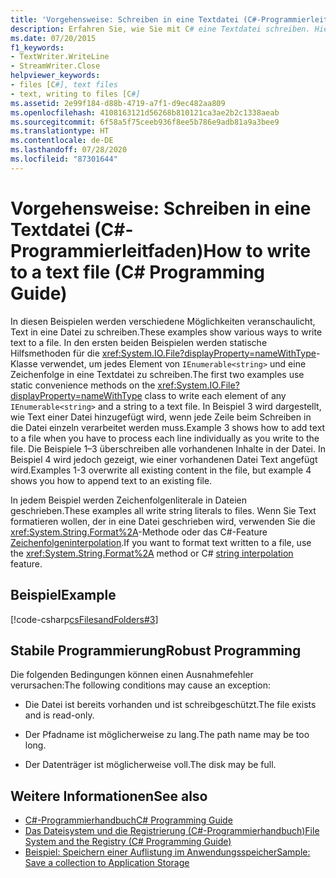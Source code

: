 ```yaml
---
title: 'Vorgehensweise: Schreiben in eine Textdatei (C#-Programmierleitfaden)'
description: Erfahren Sie, wie Sie mit C# eine Textdatei schreiben. Hier finden Sie verschiedene Codebeispiele und zusätzliche verfügbare Ressourcen.
ms.date: 07/20/2015
f1_keywords:
- TextWriter.WriteLine
- StreamWriter.Close
helpviewer_keywords:
- files [C#], text files
- text, writing to files [C#]
ms.assetid: 2e99f184-d88b-4719-a7f1-d9ec482aa809
ms.openlocfilehash: 4108163121d56268b810121ca3ae2b2c1338aeab
ms.sourcegitcommit: 6f58a5f75ceeb936f8ee5b786e9adb81a9a3bee9
ms.translationtype: HT
ms.contentlocale: de-DE
ms.lasthandoff: 07/28/2020
ms.locfileid: "87301644"
---
```

# <a name="how-to-write-to-a-text-file-c-programming-guide"></a><span data-ttu-id="c5e47-104">Vorgehensweise: Schreiben in eine Textdatei (C#-Programmierleitfaden)</span><span class="sxs-lookup"><span data-stu-id="c5e47-104">How to write to a text file (C# Programming Guide)</span></span>
<span data-ttu-id="c5e47-105">In diesen Beispielen werden verschiedene Möglichkeiten veranschaulicht, Text in eine Datei zu schreiben.</span><span class="sxs-lookup"><span data-stu-id="c5e47-105">These examples show various ways to write text to a file.</span></span> <span data-ttu-id="c5e47-106">In den ersten beiden Beispielen werden statische Hilfsmethoden für die <xref:System.IO.File?displayProperty=nameWithType>-Klasse verwendet, um jedes Element von `IEnumerable<string>` und eine Zeichenfolge in eine Textdatei zu schreiben.</span><span class="sxs-lookup"><span data-stu-id="c5e47-106">The first two examples use static convenience methods on the <xref:System.IO.File?displayProperty=nameWithType> class to write each element of any `IEnumerable<string>` and a string to a text file.</span></span> <span data-ttu-id="c5e47-107">In Beispiel 3 wird dargestellt, wie Text einer Datei hinzugefügt wird, wenn jede Zeile beim Schreiben in die Datei einzeln verarbeitet werden muss.</span><span class="sxs-lookup"><span data-stu-id="c5e47-107">Example 3 shows how to add text to a file when you have to process each line individually as you write to the file.</span></span> <span data-ttu-id="c5e47-108">Die Beispiele 1–3 überschreiben alle vorhandenen Inhalte in der Datei. In Beispiel 4 wird jedoch gezeigt, wie einer vorhandenen Datei Text angefügt wird.</span><span class="sxs-lookup"><span data-stu-id="c5e47-108">Examples 1-3 overwrite all existing content in the file, but example 4 shows you how to append text to an existing file.</span></span>  
  
 <span data-ttu-id="c5e47-109">In jedem Beispiel werden Zeichenfolgenliterale in Dateien geschrieben.</span><span class="sxs-lookup"><span data-stu-id="c5e47-109">These examples all write string literals to files.</span></span> <span data-ttu-id="c5e47-110">Wenn Sie Text formatieren wollen, der in eine Datei geschrieben wird, verwenden Sie die <xref:System.String.Format%2A>-Methode oder das C#-Feature [Zeichenfolgeninterpolation](../../language-reference/tokens/interpolated.md).</span><span class="sxs-lookup"><span data-stu-id="c5e47-110">If you want to format text written to a file, use the <xref:System.String.Format%2A> method or C# [string interpolation](../../language-reference/tokens/interpolated.md) feature.</span></span>  
  
## <a name="example"></a><span data-ttu-id="c5e47-111">Beispiel</span><span class="sxs-lookup"><span data-stu-id="c5e47-111">Example</span></span>  
 [!code-csharp[csFilesandFolders#3](~/samples/snippets/csharp/VS_Snippets_VBCSharp/csFilesAndFolders/CS/FileIteration.cs#3)]  
  
## <a name="robust-programming"></a><span data-ttu-id="c5e47-112">Stabile Programmierung</span><span class="sxs-lookup"><span data-stu-id="c5e47-112">Robust Programming</span></span>  
 <span data-ttu-id="c5e47-113">Die folgenden Bedingungen können einen Ausnahmefehler verursachen:</span><span class="sxs-lookup"><span data-stu-id="c5e47-113">The following conditions may cause an exception:</span></span>  
  
- <span data-ttu-id="c5e47-114">Die Datei ist bereits vorhanden und ist schreibgeschützt.</span><span class="sxs-lookup"><span data-stu-id="c5e47-114">The file exists and is read-only.</span></span>  
  
- <span data-ttu-id="c5e47-115">Der Pfadname ist möglicherweise zu lang.</span><span class="sxs-lookup"><span data-stu-id="c5e47-115">The path name may be too long.</span></span>  
  
- <span data-ttu-id="c5e47-116">Der Datenträger ist möglicherweise voll.</span><span class="sxs-lookup"><span data-stu-id="c5e47-116">The disk may be full.</span></span>  
  
## <a name="see-also"></a><span data-ttu-id="c5e47-117">Weitere Informationen</span><span class="sxs-lookup"><span data-stu-id="c5e47-117">See also</span></span>

- [<span data-ttu-id="c5e47-118">C#-Programmierhandbuch</span><span class="sxs-lookup"><span data-stu-id="c5e47-118">C# Programming Guide</span></span>](../index.md)
- [<span data-ttu-id="c5e47-119">Das Dateisystem und die Registrierung (C#-Programmierhandbuch)</span><span class="sxs-lookup"><span data-stu-id="c5e47-119">File System and the Registry (C# Programming Guide)</span></span>](./index.md)
- [<span data-ttu-id="c5e47-120">Beispiel: Speichern einer Auflistung im Anwendungsspeicher</span><span class="sxs-lookup"><span data-stu-id="c5e47-120">Sample: Save a collection to Application Storage</span></span>](https://code.msdn.microsoft.com/CSWinStoreAppSaveCollection-bed5d6e6)
